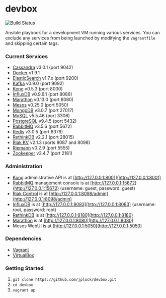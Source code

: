 devbox
======
[![Build Status](https://travis-ci.org/jplock/devbox.svg?branch=master)](https://travis-ci.org/jplock/devbox)

Ansible playbook for a development VM running various services. You can exclude any services from being launched by modifying the `Vagrantfile` and skipping certain tags.

### Current Services

* [Cassandra](http://cassandra.apache.org) v3.0.1 (port 9042)
* [Docker](https://www.docker.com) v1.9.1
* [ElasticSearch](https://www.elastic.co) v1.7.x (port 9200)
* [Kafka](http://kafka.apache.org) v0.9.0 (port 9092)
* [Kong](https://getkong.org) v0.5.3 (port 8000)
* [InfluxDB](https://influxdata.com/time-series-platform/influxdb/) v0.9.6.1 (port 8086)
* [Marathon](https://mesosphere.github.io/marathon/) v0.13.0 (port 8080)
* [Mesos](http://mesos.apache.org) v0.25.0 (port 5050)
* [MongoDB](https://www.mongodb.org) v3.0.7 (port 27017)
* [MySQL](http://dev.mysql.org) v5.5.46 (port 3306)
* [PostgreSQL](http://www.postgresql.org) v9.4.5 (port 5432)
* [RabbitMQ](http://www.rabbitmq.com) v3.5.6 (port 5672)
* [Redis](http://www.redis.io) v3.0.5 (port 6379)
* [RethinkDB](http://rethinkdb.com) v2.2.1 (port 28015)
* [Riak KV](http://basho.com/products/riak-kv/) v2.1.3 (ports 8087 and 8098)
* [Riemann](http://riemann.io) v0.2.9 (port 5555)
* [Zookeeper](http://zookeeper.apache.org) v3.4.7 (port 2181)

### Administration

* [Kong](https://getkong.org/docs/0.5.x/admin-api/) administrative API is at [http://127.0.0.1:8001](http://127.0.0.1:8001)
* [RabbitMQ](http://www.rabbitmq.com/management.html) management console is at [http://127.0.0.1:15672](http://127.0.0.1:15672) (username: guest, password: guest)
* [Riak Control](http://docs.basho.com/riak/latest/ops/advanced/riak-control/) is at [http://127.0.0.1:8098/admin](http://127.0.0.1:8098/admin)
* [InfluxDB](https://docs.influxdata.com/influxdb/v0.9/introduction/overview/) is at [http://127.0.0.1:8083](http://127.0.0.1:8083) (username: root, password: root)
* [RethinkDB](http://rethinkdb.com/docs/quickstart/) is at [http://127.0.0.1:8180](http://127.0.0.1:8180)
* [Marathon](https://mesosphere.github.io/marathon/docs/) is at [http://127.0.0.1:8080](http://127.0.0.1:8080)
* Mesos WebUI is at [http://127.0.0.1:5050](http://127.0.0.1:5050)

### Dependencies

* [Vagrant](http://www.vagrantup.com)
* [VirtualBox](https://www.virtualbox.org)

### Getting Started

1. `git clone https://github.com/jplock/devbox.git`
2. `cd devbox`
3. `vagrant up`
